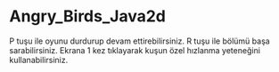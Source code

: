 # Angry_Birds_Java2d
P tuşu ile oyunu durdurup devam ettirebilirsiniz.
R tuşu ile bölümü başa sarabilirsiniz.
Ekrana 1 kez tıklayarak kuşun özel hızlanma yeteneğini kullanabilirsiniz.
